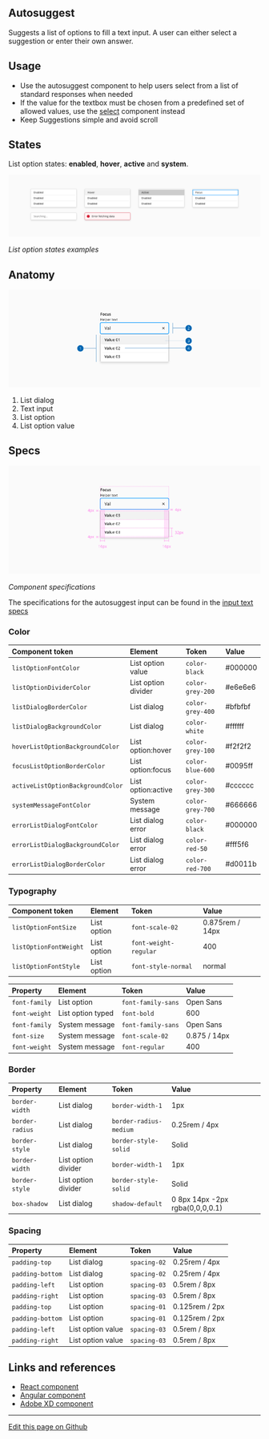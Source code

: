 ## Autosuggest

Suggests a list of options to fill a text input. A user can either select a suggestion or enter their own answer.

## Usage

* Use the autosuggest component to help users select from a list of standard responses when needed
* If the value for the textbox must be chosen from a predefined set of allowed values, use the [select](https://developer.dxc.com/design/guidelines/components/select) component instead
* Keep Suggestions simple and avoid scroll

## States

List option states: **enabled**, **hover**, **active** and **system**.

![List option states examples](images/autosuggest_states_listItem.png)

_List option states examples_

## Anatomy

![Component anatomy](images/autosuggest_anatomy.png)

1. List dialog
2. Text input
3. List option
4. List option value

## Specs

![Component specifications](images/autosuggest_specs.png)

_Component specifications_

The specifications for the autosuggest input can be found in the [input text specs](https://developer.dxc.com/design/guidelines/components/text-input)
### Color

| Component token                     | Element                | Token                   | Value             |
| :---------------------------------- | :--------------------- | :---------------------- | :---------------- |
| `listOptionFontColor`               | List option value      | `color-black`           | #000000           |
| `listOptionDividerColor`            | List option divider    | `color-grey-200`        | #e6e6e6           |
| `listDialogBorderColor`             | List dialog            | `color-grey-400`        | #bfbfbf           |
| `listDialogBackgroundColor`         | List dialog            | `color-white`           | #ffffff           |
| `hoverListOptionBackgroundColor`    | List option:hover      | `color-grey-100`        | #f2f2f2           |
| `focusListOptionBorderColor`        | List option:focus      | `color-blue-600`        | #0095ff           |
| `activeListOptionBackgroundColor`   | List option:active     | `color-grey-300`        | #cccccc           |
| `systemMessageFontColor`            | System message         | `color-grey-700`        | #666666           |
| `errorListDialogFontColor`          | List dialog error      | `color-black`           | #000000           |
| `errorListDialogBackgroundColor`    | List dialog error      | `color-red-50`          | #fff5f6           |
| `errorListDialogBorderColor`        | List dialog error      | `color-red-700`         | #d0011b           |

### Typography

| Component token                     | Element                | Token                   | Value             |
| :---------------------------------- | :--------------------- | :---------------------- | :---------------- |
| `listOptionFontSize`                | List option            | `font-scale-02`         | 0.875rem / 14px   |
| `listOptionFontWeight`              | List option            | `font-weight-regular`   | 400               |
| `listOptionFontStyle`               | List option            | `font-style-normal`     | normal            |

| Property                            | Element                | Token                   | Value             |
| :---------------------------------- | :--------------------- | :---------------------- | :---------------- |
| `font-family`                       | List option            | `font-family-sans`      | Open Sans         |
| `font-weight`                       | List option typed      | `font-bold`             | 600               |
| `font-family`                       | System message         | `font-family-sans`      | Open Sans         |
| `font-size`                         | System message         | `font-scale-02`         | 0.875 / 14px      |
| `font-weight`                       | System message         | `font-regular`          | 400               |

### Border

| Property                            | Element               | Token                   | Value             |
| :---------------------------------- | :-------------------- | :---------------------- | :---------------- |
| `border-width`                      | List dialog           | `border-width-1`        | 1px               |
| `border-radius`                     | List dialog           | `border-radius-medium`  | 0.25rem / 4px     |
| `border-style`                      | List dialog           | `border-style-solid`    | Solid             |
| `border-width`                      | List option divider   | `border-width-1`        | 1px               |
| `border-style`                      | List option divider   | `border-style-solid`    | Solid             |
| `box-shadow`                        | List dialog           | `shadow-default`        | 0 8px 14px -2px rgba(0,0,0,0.1) |
### Spacing

| Property                            | Element               | Token                   | Value             |
| :---------------------------------- | :-------------------- | :---------------------- | :---------------- |
| `padding-top`                       |  List dialog          | `spacing-02`            | 0.25rem / 4px     |
| `padding-bottom`                    |  List dialog          | `spacing-02`            | 0.25rem / 4px     |
| `padding-left`                      |  List option          | `spacing-03`            | 0.5rem / 8px      |
| `padding-right`                     |  List option          | `spacing-03`            | 0.5rem / 8px      |
| `padding-top`                       |  List option          | `spacing-01`            | 0.125rem / 2px    |
| `padding-bottom`                    |  List option          | `spacing-01`            | 0.125rem / 2px    |
| `padding-left`                      |  List option value    | `spacing-03`            | 0.5rem / 8px      |
| `padding-right`                     |  List option value    | `spacing-03`            | 0.5rem / 8px      |

## Links and references

* [React component](https://developer.dxc.com/tools/react/next/#/components/autosuggest)
* [Angular component](https://developer.dxc.com/tools/angular/next/#/components/autosuggest)
* [Adobe XD component](https://xd.adobe.com/view/686bad80-5f5f-47d9-a7e4-9d36ed0cc216-3d38/)

____________________________________________________________

[Edit this page on Github](https://github.com/dxc-technology/halstack-style-guide/blob/master/guidelines/components/autosuggest/README.md)
